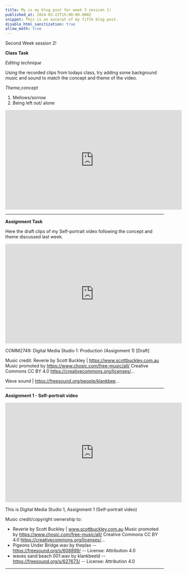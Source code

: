 ```yaml
---
title: My is my blog post for week 3 session 1!
published_at: 2024-03-22T15:00:00.000Z
snippet: This is an excerpt of my fifth blog post.
disable_html_sanitization: true
allow_math: true
---
```


Second Week session 2!

**Class Task**

*Editing technique*

Using the recorded clips from todays class, try adding some background music and sound to match the concept and theme of the video.

*Theme,concept*

1. Mellows/sorrow
2. Being left out/ alone

<iframe width="560" height="315" src="https://www.youtube.com/embed/283ucaUNkz0?si=x_wWtJWvlJ-B7-X1" title="YouTube video player" frameborder="0" allow="accelerometer; autoplay; clipboard-write; encrypted-media; gyroscope; picture-in-picture; web-share" referrerpolicy="strict-origin-when-cross-origin" allowfullscreen></iframe>

---

**Assignment Task**

Here the draft clips of my Self-portrait video following the concept and theme discussed last week.

<iframe width="560" height="315" src="https://www.youtube.com/embed/Ju24aFAN7YY?si=2BtU1tBoPZqerrVl" title="YouTube video player" frameborder="0" allow="accelerometer; autoplay; clipboard-write; encrypted-media; gyroscope; picture-in-picture; web-share" referrerpolicy="strict-origin-when-cross-origin" allowfullscreen></iframe>

COMM2749: Digital Media Studio 1: Production (Assignment 1) [Draft]

Music credit:
Reverie by Scott Buckley | https://www.scottbuckley.com.au
Music promoted by https://www.chosic.com/free-music/all/
Creative Commons CC BY 4.0
https://creativecommons.org/licenses/...

Wave sound | https://freesound.org/people/klankbee...

---

**Assignment 1 - Self-portrait video**

<iframe width="560" height="315" src="https://www.youtube.com/embed/jLE2gj1W1t4?si=UYZy9tY22u_TWxI0" title="YouTube video player" frameborder="0" allow="accelerometer; autoplay; clipboard-write; encrypted-media; gyroscope; picture-in-picture; web-share" referrerpolicy="strict-origin-when-cross-origin" allowfullscreen></iframe>

This is Digital Media Studio 1, Assignment 1 (Self-portrait video)

Music credit/copyright ownership to:

- Reverie by Scott Buckley | www.scottbuckley.com.au
Music promoted by https://www.chosic.com/free-music/all/
Creative Commons CC BY 4.0
https://creativecommons.org/licenses/...
- Pigeons Under Bridge.wav by theplax -- https://freesound.org/s/608899/ -- License: Attribution 4.0
- waves sand beach 001.wav by klankbeeld -- https://freesound.org/s/627673/ -- License: Attribution 4.0

---